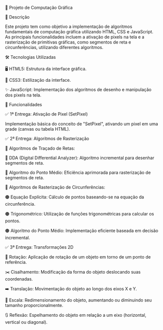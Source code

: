 🚀 Projeto de Computação Gráfica

📌 Descrição

Este projeto tem como objetivo a implementação de algoritmos fundamentais de computação gráfica utilizando HTML, CSS e JavaScript. As principais funcionalidades incluem a ativação de pixels na tela e a rasterização de primitivas gráficas, como segmentos de reta e circunferências, utilizando diferentes algoritmos.

🛠 Tecnologias Utilizadas

🖥 HTML5: Estrutura da interface gráfica.

🎨 CSS3: Estilização da interface.

✨ JavaScript: Implementação dos algoritmos de desenho e manipulação dos pixels na tela.

🎯 Funcionalidades

✅ 1ª Entrega: Ativação de Pixel (SetPixel)

Implementação básica do conceito de "SetPixel", ativando um pixel em uma grade (canvas ou tabela HTML).

✅ 2ª Entrega: Algoritmos de Rasterização

📏 Algoritmos de Traçado de Retas:

🔹 DDA (Digital Differential Analyzer): Algoritmo incremental para desenhar segmentos de reta.

🔹 Algoritmo do Ponto Médio: Eficiência aprimorada para rasterização de segmentos de reta.

🔵 Algoritmos de Rasterização de Circunferências:

🟠 Equação Explícita: Cálculo de pontos baseando-se na equação da circunferência.

🟠 Trigonométrico: Utilização de funções trigonométricas para calcular os pontos.

🟠 Algoritmo do Ponto Médio: Implementação eficiente baseada em decisão incremental.

✅ 3ª Entrega: Transformações 2D

🔄 Rotação: Aplicação de rotação de um objeto em torno de um ponto de referência.

✂️ Cisalhamento: Modificação da forma do objeto deslocando suas coordenadas.

➡️ Translação: Movimentação do objeto ao longo dos eixos X e Y.

📏 Escala: Redimensionamento do objeto, aumentando ou diminuindo seu tamanho proporcionalmente.

🔃 Reflexão: Espelhamento do objeto em relação a um eixo (horizontal, vertical ou diagonal).
